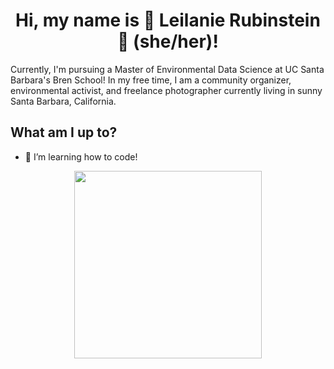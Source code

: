<h1 align="center">Hi, my name is 🌺 Leilanie Rubinstein 🌺 (she/her)!</h1>

Currently, I'm pursuing a Master of Environmental Data Science at UC Santa Barbara's Bren School! In my free time, I am a
community organizer, environmental activist, and freelance photographer currently living in sunny Santa Barbara, California. 

## What am I up to?
- 🌱 I’m learning how to code!
  
<center><img align='center' src='https://github.com/user-attachments/assets/aea9a402-2bff-474b-b5ea-33ac73e77884' width='300'></center>

<!--
--
**leirubinstein/leirubinstein** is a ✨ _special_ ✨ repository because its `README.md` (this file) appears on your GitHub profile.

Here are some ideas to get you started:

- 🔭 I’m currently working on ...
- 🌱 I’m currently learning ...
- 👯 I’m looking to collaborate on ...
- 🤔 I’m looking for help with ...
- 💬 Ask me about ...
- 📫 How to reach me: ...
- 😄 Pronouns: ...
- ⚡ Fun fact: ...
-->
